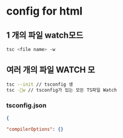 # config for html

## 1 개의 파일 watch모드

```bash
tsc <file name> -w
```

## 여러 개의 파일 WATCH 모

```bash
tsc --init // tsconfig 생
tsc -w // tsconfig가 있는 모든 TS파일 Watch
```

### tsconfig.json

```json
{

"compilerOptions": {}
```
